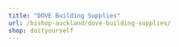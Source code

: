 ```yaml
---
title: "DOVE Building Supplies"
url: /bishop-auckland/dove-building-supplies/
shop: doityourself
---
```

